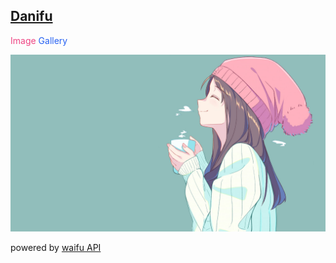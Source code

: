 ## [Danifu](https://danifu.vercel.app/)

<span style="color: #ee4583;">Image</span>
<span style="color: #2762f2;">Gallery</span>

<a href="https://danifu.vercel.app" target="_blank">
    <img src="./public/peakpx.jpg" alt="waifu"
    />
</a>

powered by [waifu API](https://github.com/Waifu-im)
